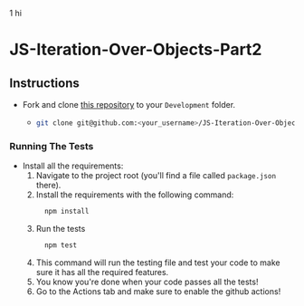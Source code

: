 1 hi
# JS-Iteration-Over-Objects-Part2

## Instructions

- Fork and clone [this repository](https://github.com/JoinCODED/JS-Iteration-Over-Objects-Part2) to your `Development` folder.
  - ```bash
    git clone git@github.com:<your_username>/JS-Iteration-Over-Objects-Part2.git
    ```

### Running The Tests

- Install all the requirements:
  1.  Navigate to the project root (you'll find a file called `package.json` there).
  2.  Install the requirements with the following command:
      ```bash
        npm install
      ```
  3.  Run the tests
      ```bash
        npm test
      ```
  4.  This command will run the testing file and test your code to make sure it has all the required features.
  5.  You know you're done when your code passes all the tests!
  6.  Go to the Actions tab and make sure to enable the github actions!
